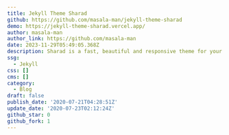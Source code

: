 ```yaml
---
title: Jekyll Theme Sharad
github: https://github.com/masala-man/jekyll-theme-sharad
demo: https://jekyll-theme-sharad.vercel.app/
author: masala-man
author_link: https://github.com/masala-man
date: 2023-11-29T05:49:05.368Z
description: Sharad is a fast, beautiful and responsive theme for your jekyll sites.
ssg:
  - Jekyll
css: []
cms: []
category:
  - Blog
draft: false
publish_date: '2020-07-21T04:28:51Z'
update_date: '2020-07-23T02:12:24Z'
github_star: 0
github_fork: 1
---
```

